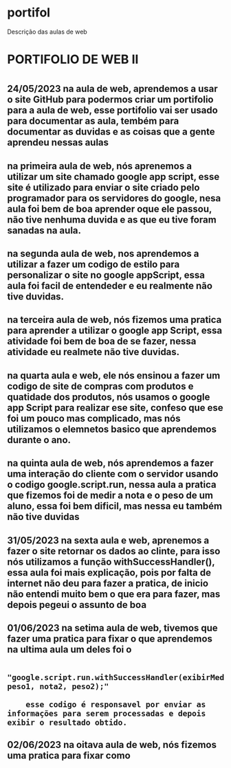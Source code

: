 # portifol
Descrição das aulas de web

<h1> PORTIFOLIO DE WEB II <h1>
  
  <h2>24/05/2023 na aula de web, aprendemos a usar o site GitHub para podermos criar um portifolio para a aula de web, esse portifolio vai ser usado para documentar as aula, tembém para documentar as duvidas e as coisas que a gente aprendeu nessas aulas <h2>
    <h2> na primeira aula de web, nós aprenemos a utilizar um site chamado google app script, esse site é utilizado para enviar o site criado pelo programador para os servidores do google, nesa aula foi bem de boa aprender oque ele passou, não tive nenhuma duvida e as que eu tive foram sanadas na aula. <h2>
      <h2> na segunda aula de web, nos aprendemos a utilizar a fazer um codigo de estilo para personalizar o site no google appScript, essa aula foi facil de entendeder e eu realmente não tive duvidas. <h2>
      <h2> na terceira aula de web, nós fizemos uma pratica para aprender a utilizar o google app Script, essa atividade foi bem de boa de se fazer, nessa atividade eu realmete não tive duvidas. <h2>
    <h2> na quarta aula e web, ele nós ensinou a fazer um codigo de site de compras com produtos e quatidade dos produtos, nós usamos o google app Script para realizar ese site, confeso que ese foi um pouco mas complicado, mas nós utilizamos o elemnetos basico que aprendemos durante o ano. <h2>
    <h2> na quinta aula de web, nós aprendemos a fazer uma interação do cliente com o servidor usando o codigo google.script.run, nessa aula a pratica que fizemos foi de medir a nota e o peso de um aluno, essa foi bem dificil, mas nessa eu também não tive duvidas<h2>
     <h2> 31/05/2023 na sexta aula e web, aprenemos a fazer o site retornar os dados ao clinte, para isso nós utilizamos a função withSuccessHandler(), essa aula foi mais explicação, pois por falta de internet não deu para fazer a pratica, de inicio não entendi muito bem o que era para fazer, mas depois pegeui o assunto de boa <h2>
       <h2>  01/06/2023 na setima aula de web, tivemos que fazer uma pratica para fixar o que aprendemos na ultima aula um deles foi o
         
         "google.script.run.withSuccessHandler(exibirMedia).calcularMedia(nota1, peso1, nota2, peso2);"
         
        esse codigo é responsavel por enviar as informações para serem processadas e depois exibir o resultado obtido.
      
   <h2> 02/06/2023 na oitava aula de web, nós fizemos uma pratica para fixar como
  
